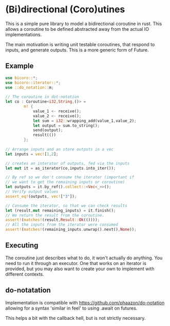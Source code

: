 # (Bi)directional (Coro)utines

This is a simple pure library to model a bidirectional coroutine in rust.
This allows a coroutine to be defined abstracted away from the actual IO implementations.

The main motivation is writing unit testable coroutines, that respond to inputs, and generate outputs.
This is a more generic form of Future.

## Example

```rust
use bicoro::*;
use bicoro::iterator::*;
use ::do_notation::m;
 
// The coroutine in dot-notation
let co : Coroutine<i32,String,()> =
        m! {
            value_1 <- receive();
            value_2 <- receive();
            let sum = i32::wrapping_add(value_1,value_2);
            let output = sum.to_string();
            send(output);
            result(())
        };
 
// Arrange inputs and an store outputs in a vec
let inputs = vec![1,2];

// creates an interator of outputs, fed via the inputs
let mut it = as_iterator(co,inputs.into_iter());

// By ref so we don't consume the iterator (important if
// we want to get the remaining inputs or coroutine)
let outputs = it.by_ref().collect::<Vec<_>>();
// Verify output values
assert_eq!(outputs, vec!["3"]); 

// Consume the iterator, so that we can check results
let (result,mut remaining_inputs) = it.finish();
// We return the result from the coroutine.
assert!(matches!(result,Result::Ok(())));
// All the inputs from the iterator were consumed
assert!(matches!(remaining_inputs.unwrap().next(),None));
```

## Executing

The coroutine just describes what to do, it won't actually do anything.
You need to run it through an executor.
One that works on an iterator is provided, but you may also want to create your own
to implement with different contexts.

## do-notatation

Implementation is compatible with <https://github.com/phaazon/do-notation>
allowing for a syntax 'similar in feel' to using .await on futures.

This helps a bit with the callback hell, but is not strictly necessary.